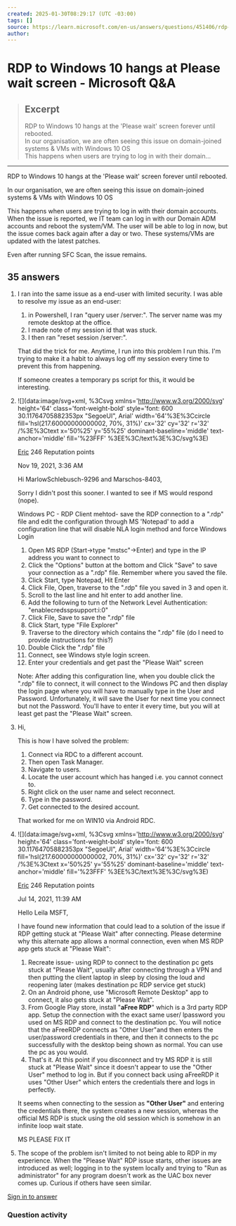 ```yaml
---
created: 2025-01-30T08:29:17 (UTC -03:00)
tags: []
source: https://learn.microsoft.com/en-us/answers/questions/451406/rdp-to-windows-10-hangs-at-please-wait-screen
author: 
---
```


# RDP to Windows 10 hangs at Please wait screen - Microsoft Q&A

> ## Excerpt
> RDP to Windows 10 hangs at the 'Please wait'  screen forever until rebooted.  
In our organisation, we are often seeing this issue on domain-joined systems & VMs with Windows 10 OS   
This happens when users are trying to log in with their domain…

---
RDP to Windows 10 hangs at the 'Please wait' screen forever until rebooted.

In our organisation, we are often seeing this issue on domain-joined systems & VMs with Windows 10 OS

This happens when users are trying to log in with their domain accounts. When the issue is reported, we IT team can log in with our Domain ADM accounts and reboot the system/VM. The user will be able to log in now, but the issue comes back again after a day or two. These systems/VMs are updated with the latest patches.

Even after running SFC Scan, the issue remains.

## 35 answers

1.  I ran into the same issue as a end-user with limited security. I was able to resolve my issue as an end-user:
    
    1.  in Powershell, I ran "query user /server:<SERVERNAME>". The server name was my remote desktop at the office.
    2.  I made note of my session id that was stuck.
    3.  I then ran "reset session <SESSION ID> /server:<SERVERNAME>".
    
    That did the trick for me. Anytime, I run into this problem I run this. I'm trying to make it a habit to always log off my session every time to prevent this from happening.
    
    If someone creates a temporary ps script for this, it would be interesting.
    
2.  ![](data:image/svg+xml, %3Csvg xmlns='http://www.w3.org/2000/svg' height='64' class='font-weight-bold' style='font: 600 30.11764705882353px "SegoeUI", Arial' width='64'%3E%3Ccircle fill='hsl(217.60000000000002, 70%, 31%)' cx='32' cy='32' r='32' /%3E%3Ctext x='50%25' y='55%25' dominant-baseline='middle' text-anchor='middle' fill='%23FFF' %3EE%3C/text%3E%3C/svg%3E)
    
    [Eric](https://learn.microsoft.com/en-us/users/na/?userid=6ee8b7f0-ad94-44d9-a2e4-ae71371bd3d7) 246 Reputation points
    
    Nov 19, 2021, 3:36 AM
    
    Hi MarlowSchlebusch-9296 and Marschos-8403,
    
    Sorry I didn't post this sooner. I wanted to see if MS would respond (nope).
    
    Windows PC - RDP Client mehtod- save the RDP connection to a ".rdp" file and edit the configuration through MS 'Notepad' to add a configuration line that will disable NLA login method and force Windows Login
    
    1.  Open MS RDP (Start->type "mstsc"->Enter) and type in the IP address you want to connect to
    2.  Click the "Options" button at the bottom and Click "Save" to save your connection as a ".rdp" file. Remember where you saved the file.
    3.  Click Start, type Notepad, Hit Enter
    4.  Click File, Open, traverse to the ".rdp" file you saved in 3 and open it.
    5.  Scroll to the last line and hit enter to add another line.
    6.  Add the following to turn of the Network Level Authentication: "enablecredsspsupport:i:0"
    7.  Click File, Save to save the ".rdp" file
    8.  Click Start, type "File Explorer"
    9.  Traverse to the directory which contains the ".rdp" file (do I need to provide instructions for this?)
    10.  Double Click the ".rdp" file
    11.  Connect, see Windows style login screen.
    12.  Enter your credentials and get past the "Please Wait" screen
    
    Note: After adding this configuration line, when you double click the ".rdp" file to connect, it will connect to the Windows PC and then display the login page where you will have to manually type in the User and Password. Unfortunately, it will save the User for next time you connect but not the Password. You'll have to enter it every time, but you will at least get past the "Please Wait" screen.
    
3.  Hi,
    
    This is how I have solved the problem:
    
    1.  Connect via RDC to a different account.
    2.  Then open Task Manager.
    3.  Navigate to users.
    4.  Locate the user account which has hanged i.e. you cannot connect to.
    5.  Right click on the user name and select reconnect.
    6.  Type in the password.
    7.  Get connected to the desired account.
    
    That worked for me on WIN10 via Android RDC.
    
4.  ![](data:image/svg+xml, %3Csvg xmlns='http://www.w3.org/2000/svg' height='64' class='font-weight-bold' style='font: 600 30.11764705882353px "SegoeUI", Arial' width='64'%3E%3Ccircle fill='hsl(217.60000000000002, 70%, 31%)' cx='32' cy='32' r='32' /%3E%3Ctext x='50%25' y='55%25' dominant-baseline='middle' text-anchor='middle' fill='%23FFF' %3EE%3C/text%3E%3C/svg%3E)
    
    [Eric](https://learn.microsoft.com/en-us/users/na/?userid=6ee8b7f0-ad94-44d9-a2e4-ae71371bd3d7) 246 Reputation points
    
    Jul 14, 2021, 11:39 AM
    
    Hello Leila MSFT,
    
    I have found new information that could lead to a solution of the issue if RDP getting stuck at "Please Wait" after connecting. Please determine why this alternate app allows a normal connection, even when MS RDP app gets stuck at "Please Wait":
    
    1.  Recreate issue- using RDP to connect to the destination pc gets stuck at "Please Wait", usually after connecting through a VPN and then putting the client laptop in sleep by closing the loud and reopening later (makes destination pc RDP service get stuck)
    2.  On an Android phone, use "Microsoft Remote Desktop" app to connect, it also gets stuck at "Please Wait".
    3.  From Google Play store, install "**aFree RDP**" which is a 3rd party RDP app. Setup the connection with the exact same user/ lpassword you used on MS RDP and connect to the destination pc. You will notice that the aFreeRDP connects as "Other User"and then enters the user/password credentials in there, and then it connects to the pc successfully with the desktop being shown as normal. You can use the pc as you would.
    4.  That's it. At this point if you disconnect and try MS RDP it is still stuck at "Please Wait" since it doesn't appear to use the "Other User" method to log in. But if you connect back using aFreeRDP it uses "Other User" which enters the credentials there and logs in perfectly.
    
    It seems when connecting to the session as **"Other User"** and entering the credentials there, the system creates a new session, whereas the official MS RDP is stuck using the old session which is somehow in an infinite loop wait state.
    
    MS PLEASE FIX IT
    
5.  The scope of the problem isn't limited to not being able to RDP in my experience. When the "Please Wait" RDP issue starts, other issues are introduced as well; logging in to the system locally and trying to "Run as administrator" for any program doesn't work as the UAC box never comes up. Curious if others have seen similar.
    

[Sign in to answer](https://learn.microsoft.com/en-us/answers/questions/451406/rdp-to-windows-10-hangs-at-please-wait-screen#)

### Question activity
